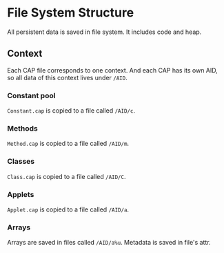 # File System Structure

All persistent data is saved in file system. It includes code and heap.

## Context

Each CAP file corresponds to one context. And each CAP has its own AID, so all data of this context lives under `/AID`.

### Constant pool

`Constant.cap` is copied to a file called `/AID/c`.

### Methods

`Method.cap` is copied to a file called `/AID/m`.


### Classes

`Class.cap` is copied to a file called `/AID/C`.


### Applets

`Applet.cap` is copied to a file called `/AID/a`.

### Arrays

Arrays are saved in files called `/AID/a%u`. Metadata is saved in file's attr.
